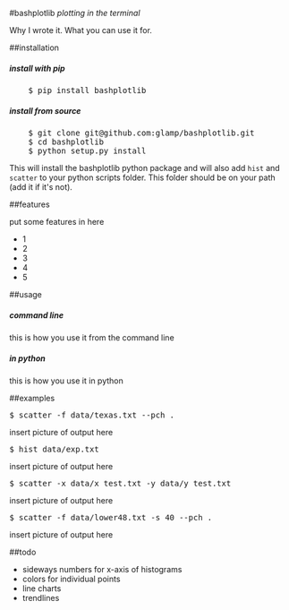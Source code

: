 #bashplotlib
*plotting in the terminal*

<p>Why I wrote it. What you can use it for.</p>

##installation
<h5>install with pip</h5>
<pre>
	$ pip install bashplotlib
</pre>
<h5>install from source</h5>
<pre>
	$ git clone git@github.com:glamp/bashplotlib.git
	$ cd bashplotlib
	$ python setup.py install
</pre>

<p>This will install the bashplotlib python package and will also add <code>hist</code> and <code>scatter</code> 
to your python scripts folder. This folder should be on your path (add it if it's not).</p>

##features
<p>put some features in here</p>
<ul>
    <li>1</li>
    <li>2</li>
    <li>3</li>
    <li>4</li>
    <li>5</li>
</ul>

##usage
<h5>command line</h5>
<p>this is how you use it from the command line</p>
<h5>in python</h5>
<p>this is how you use it in python</p>

##examples
<pre>$ scatter -f data/texas.txt --pch .</pre>
insert picture of output here


<pre>$ hist data/exp.txt</pre>
insert picture of output here


<pre>$ scatter -x data/x_test.txt -y data/y_test.txt</pre>
insert picture of output here
<pre>$ scatter -f data/lower48.txt -s 40 --pch .</pre>
insert picture of output here

##todo
<ul>
	<li>sideways numbers for x-axis of histograms</li>
	<li>colors for individual points</li>
	<li>line charts</li>
	<li>trendlines</li>
</ul>

